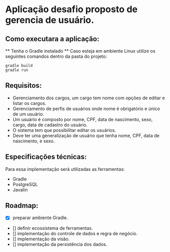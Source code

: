 # Aplicação desafio proposto de gerencia de usuário.
## Como executara a aplicação:
** Tenha o Gradle instalado **
Caso esteja em ambiente Linux utilize os seguintes comandos dentro da pasta do projeto:
```
gradle build
gradle run
```

## Requisitos:
* Gerenciamento dos cargos, um cargo tem nome com opções de editar e listar os cargos.
* Gerenciamento de perfis de usuários onde nome é obrigatório e único de um usuário.
* Um usuário é composto por nome, CPF, data de nascimento, sexo, cargo, data de cadastro do usuário.
* O sistema tem que possibilitar editar os usuários.
* Deve ter uma generalização de usuário que tenha nome, CPF, data de nascimento, e sexo.


## Especificações técnicas:
Para essa implementação será utilizadas as ferramentas:
* Gradle
* PostgreSQL
* Javalin

## Roadmap:
- [x] preparar ambiente Gradle.
- [] definir ecossistema de ferramentas.
- [] implementação do controle de dados e regra de negócio.
- [] implementação da visão.
- [] implementação da persistência dos dados.
